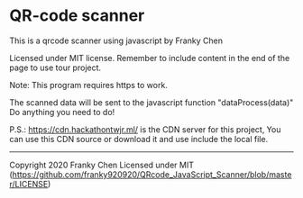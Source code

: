 # QR-code scanner

This is a qrcode scanner using javascript by Franky Chen

Licensed under MIT license. Remember to include content in the end of the page to use tour project.

Note:
This program requires https to work.

The scanned data will be sent to the javascript function "dataProcess(data)"
Do anything you need to do! 

P.S.:
https://cdn.hackathontwjr.ml/ is the CDN server for this project, You can use this CDN source or download it and use include the local file.

---
Copyright 2020 Franky Chen
Licensed under MIT (https://github.com/franky920920/QRcode_JavaScript_Scanner/blob/master/LICENSE)
